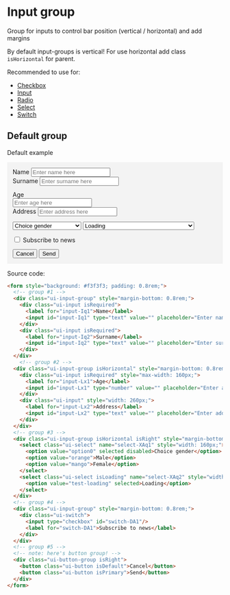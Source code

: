 # Input group

Group for inputs to control bar position (vertical / horizontal) and add margins

By default input-groups is vertical! For use horizontal add class `isHorizontal` for parent.

Recommended to use for:

- [Checkbox](#)
- [Input](#)
- [Radio](#)
- [Select](#)
- [Switch](#)

## Default group

Default example

<section class="ui-section">
  <form style="background: #f3f3f3; padding: 0.8rem;">
    <!-- group #1 -->
    <div class="ui-input-group" style="margin-bottom: 0.8rem;">
      <div class="ui-input isRequired">
        <label for="input-Iq1">Name</label>
        <input
          id="input-Iq1"
          type="text"
          value=""
          placeholder="Enter name here"
        />
      </div>
      <div class="ui-input isRequired">
        <label for="input-Iq2">Surname</label>
        <input
          id="input-Iq2"
          type="text"
          value=""
          placeholder="Enter surname here"
        />
      </div>
    </div>
    <!-- group #2 -->
    <div class="ui-input-group isHorizontal" style="margin-bottom: 0.8rem;">
      <div class="ui-input isRequired" style="max-width: 160px;">
        <label for="input-Lx1">Age</label>
        <input id="input-Lx1" type="number" value="" placeholder="Enter age here" />
      </div>
      <div class="ui-input" style="width: 260px;">
        <label for="input-Lx2">Address</label>
        <input id="input-Lx2" type="text" value="" placeholder="Enter address here" />
      </div>
    </div>
    <!-- group #3 -->
    <div class="ui-input-group isHorizontal isRight" style="margin-bottom: 0.8rem;">
      <select class="ui-select" name="select-XAq1" style="width: 160px;">
        <option value="option0" selected disabled>Choice gender</option>
        <option value="orange">Male</option>
        <option value="mango">Female</option>
      </select>
      <select class="ui-select isLoading" name="select-XAq2" style="width: 260px;">
        <option value="test-loading" selected>Loading</option>
      </select>
    </div>
    <!-- group #4 -->
    <div class="ui-input-group" style="margin-bottom: 0.8rem;">
      <div class="ui-switch">
        <input type="checkbox" id="switch-DA1"/>
        <label for="switch-DA1">Subscribe to news</label>
      </div>
    </div>
    <!-- group #5 -->
    <!-- note: here's button group! -->
    <div class="ui-button-group isRight">
      <button class="ui-button isDefault">Cancel</button>
      <button class="ui-button isPrimary">Send</button>
    </div>
  </form>
</section>

Source code:

```html
<form style="background: #f3f3f3; padding: 0.8rem;">
  <!-- group #1 -->
  <div class="ui-input-group" style="margin-bottom: 0.8rem;">
    <div class="ui-input isRequired">
      <label for="input-Iq1">Name</label>
      <input id="input-Iq1" type="text" value="" placeholder="Enter name here" />
    </div>
    <div class="ui-input isRequired">
      <label for="input-Iq2">Surname</label>
      <input id="input-Iq2" type="text" value="" placeholder="Enter surname here" />
    </div>
  </div>
    <!-- group #2 -->
  <div class="ui-input-group isHorizontal" style="margin-bottom: 0.8rem;">
    <div class="ui-input isRequired" style="max-width: 160px;">
      <label for="input-Lx1">Age</label>
      <input id="input-Lx1" type="number" value="" placeholder="Enter age here" />
    </div>
    <div class="ui-input" style="width: 260px;">
      <label for="input-Lx2">Address</label>
      <input id="input-Lx2" type="text" value="" placeholder="Enter address here" />
    </div>
  </div>
  <!-- group #3 -->
  <div class="ui-input-group isHorizontal isRight" style="margin-bottom: 0.8rem;">
    <select class="ui-select" name="select-XAq1" style="width: 160px;">
      <option value="option0" selected disabled>Choice gender</option>
      <option value="orange">Male</option>
      <option value="mango">Female</option>
    </select>
    <select class="ui-select isLoading" name="select-XAq2" style="width: 260px;">
      <option value="test-loading" selected>Loading</option>
    </select>
  </div>
  <!-- group #4 -->
  <div class="ui-input-group" style="margin-bottom: 0.8rem;">
    <div class="ui-switch">
      <input type="checkbox" id="switch-DA1"/>
      <label for="switch-DA1">Subscribe to news</label>
    </div>
  </div>
  <!-- group #5 -->
  <!-- note: here's button group! -->
  <div class="ui-button-group isRight">
    <button class="ui-button isDefault">Cancel</button>
    <button class="ui-button isPrimary">Send</button>
  </div>
</form>
```
